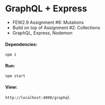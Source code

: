 # GraphQL + Express

- FEW2.9 Assignment #6: Mutations
- Build on top of Assignment #2: Collections
- GraphQL, Express, Nodemon

#### Dependencies:

```
npm i
```

#### Run:

```
npm start
```

#### View:

```
http://localhost:4000/graphql
```
